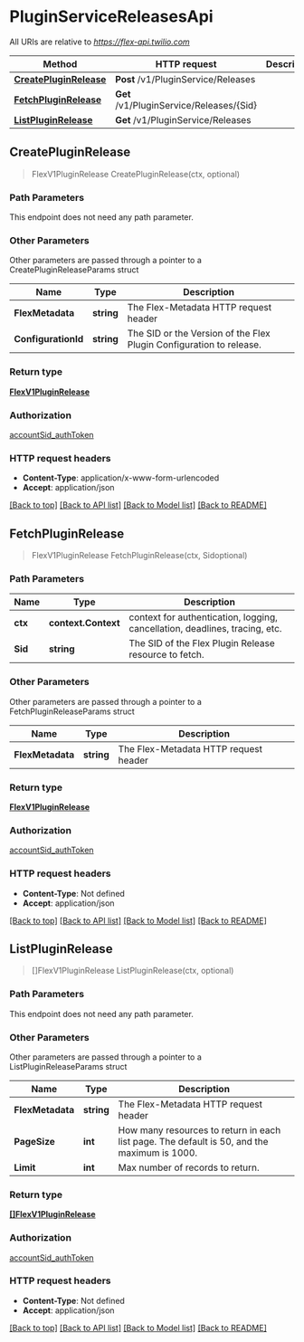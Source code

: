 # PluginServiceReleasesApi

All URIs are relative to *https://flex-api.twilio.com*

Method | HTTP request | Description
------------- | ------------- | -------------
[**CreatePluginRelease**](PluginServiceReleasesApi.md#CreatePluginRelease) | **Post** /v1/PluginService/Releases | 
[**FetchPluginRelease**](PluginServiceReleasesApi.md#FetchPluginRelease) | **Get** /v1/PluginService/Releases/{Sid} | 
[**ListPluginRelease**](PluginServiceReleasesApi.md#ListPluginRelease) | **Get** /v1/PluginService/Releases | 



## CreatePluginRelease

> FlexV1PluginRelease CreatePluginRelease(ctx, optional)





### Path Parameters

This endpoint does not need any path parameter.

### Other Parameters

Other parameters are passed through a pointer to a CreatePluginReleaseParams struct


Name | Type | Description
------------- | ------------- | -------------
**FlexMetadata** | **string** | The Flex-Metadata HTTP request header
**ConfigurationId** | **string** | The SID or the Version of the Flex Plugin Configuration to release.

### Return type

[**FlexV1PluginRelease**](FlexV1PluginRelease.md)

### Authorization

[accountSid_authToken](../README.md#accountSid_authToken)

### HTTP request headers

- **Content-Type**: application/x-www-form-urlencoded
- **Accept**: application/json

[[Back to top]](#) [[Back to API list]](../README.md#documentation-for-api-endpoints)
[[Back to Model list]](../README.md#documentation-for-models)
[[Back to README]](../README.md)


## FetchPluginRelease

> FlexV1PluginRelease FetchPluginRelease(ctx, Sidoptional)





### Path Parameters


Name | Type | Description
------------- | ------------- | -------------
**ctx** | **context.Context** | context for authentication, logging, cancellation, deadlines, tracing, etc.
**Sid** | **string** | The SID of the Flex Plugin Release resource to fetch.

### Other Parameters

Other parameters are passed through a pointer to a FetchPluginReleaseParams struct


Name | Type | Description
------------- | ------------- | -------------
**FlexMetadata** | **string** | The Flex-Metadata HTTP request header

### Return type

[**FlexV1PluginRelease**](FlexV1PluginRelease.md)

### Authorization

[accountSid_authToken](../README.md#accountSid_authToken)

### HTTP request headers

- **Content-Type**: Not defined
- **Accept**: application/json

[[Back to top]](#) [[Back to API list]](../README.md#documentation-for-api-endpoints)
[[Back to Model list]](../README.md#documentation-for-models)
[[Back to README]](../README.md)


## ListPluginRelease

> []FlexV1PluginRelease ListPluginRelease(ctx, optional)





### Path Parameters

This endpoint does not need any path parameter.

### Other Parameters

Other parameters are passed through a pointer to a ListPluginReleaseParams struct


Name | Type | Description
------------- | ------------- | -------------
**FlexMetadata** | **string** | The Flex-Metadata HTTP request header
**PageSize** | **int** | How many resources to return in each list page. The default is 50, and the maximum is 1000.
**Limit** | **int** | Max number of records to return.

### Return type

[**[]FlexV1PluginRelease**](FlexV1PluginRelease.md)

### Authorization

[accountSid_authToken](../README.md#accountSid_authToken)

### HTTP request headers

- **Content-Type**: Not defined
- **Accept**: application/json

[[Back to top]](#) [[Back to API list]](../README.md#documentation-for-api-endpoints)
[[Back to Model list]](../README.md#documentation-for-models)
[[Back to README]](../README.md)

